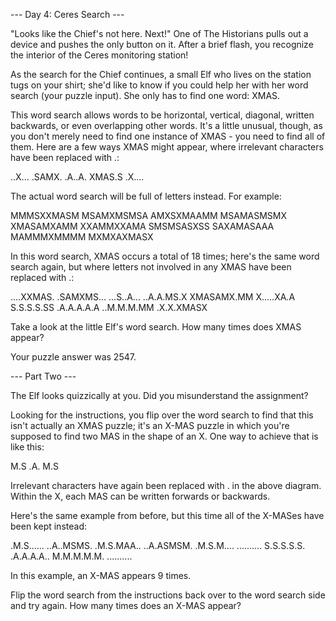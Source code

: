 
--- Day 4: Ceres Search ---

"Looks like the Chief's not here. Next!" One of The Historians pulls out a device and pushes the only button on it. 
After a brief flash, you recognize the interior of the Ceres monitoring station!

As the search for the Chief continues, a small Elf who lives on the station tugs on your shirt; she'd like to know 
if you could help her with her word search (your puzzle input). She only has to find one word: XMAS.

This word search allows words to be horizontal, vertical, diagonal, written backwards, or even overlapping other words.
It's a little unusual, though, as you don't merely need to find one instance of XMAS - you need to find all of them.
Here are a few ways XMAS might appear, where irrelevant characters have been replaced with .:

..X...
.SAMX.
.A..A.
XMAS.S
.X....

The actual word search will be full of letters instead. For example:

MMMSXXMASM
MSAMXMSMSA
AMXSXMAAMM
MSAMASMSMX
XMASAMXAMM
XXAMMXXAMA
SMSMSASXSS
SAXAMASAAA
MAMMMXMMMM
MXMXAXMASX

In this word search, XMAS occurs a total of 18 times; here's the same word search again, but where letters not involved
in any XMAS have been replaced with .:

....XXMAS.
.SAMXMS...
...S..A...
..A.A.MS.X
XMASAMX.MM
X.....XA.A
S.S.S.S.SS
.A.A.A.A.A
..M.M.M.MM
.X.X.XMASX

Take a look at the little Elf's word search. How many times does XMAS appear?

Your puzzle answer was 2547.

--- Part Two ---

The Elf looks quizzically at you. Did you misunderstand the assignment?

Looking for the instructions, you flip over the word search to find that this isn't actually an XMAS puzzle;
it's an X-MAS puzzle in which you're supposed to find two MAS in the shape of an X. One way to achieve that is like this:

M.S
.A.
M.S

Irrelevant characters have again been replaced with . in the above diagram. Within the X, each MAS can be written
forwards or backwards.

Here's the same example from before, but this time all of the X-MASes have been kept instead:

.M.S......
..A..MSMS.
.M.S.MAA..
..A.ASMSM.
.M.S.M....
..........
S.S.S.S.S.
.A.A.A.A..
M.M.M.M.M.
..........

In this example, an X-MAS appears 9 times.

Flip the word search from the instructions back over to the word search side and try again.
How many times does an X-MAS appear?

